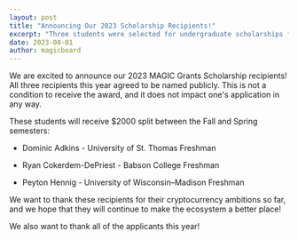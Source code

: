 ```yaml
---
layout: post
title: "Announcing Our 2023 Scholarship Recipients!"
excerpt: "Three students were selected for undergraduate scholarships for the 2023-2024 school year."
date: 2023-08-01
author: magicboard
---
```


We are excited to announce our 2023 MAGIC Grants Scholarship recipients! All three recipients this year agreed to be named publicly. This is not a condition to receive the award, and it does not impact one's application in any way.

These students will receive $2000 split between the Fall and Spring semesters:

* Dominic Adkins - University of St. Thomas Freshman

* Ryan Cokerdem-DePriest - Babson College Freshman

* Peyton Hennig - University of Wisconsin–Madison Freshman

We want to thank these recipients for their cryptocurrency ambitions so far, and we hope that they will continue to make the ecosystem a better place!

We also want to thank all of the applicants this year!
